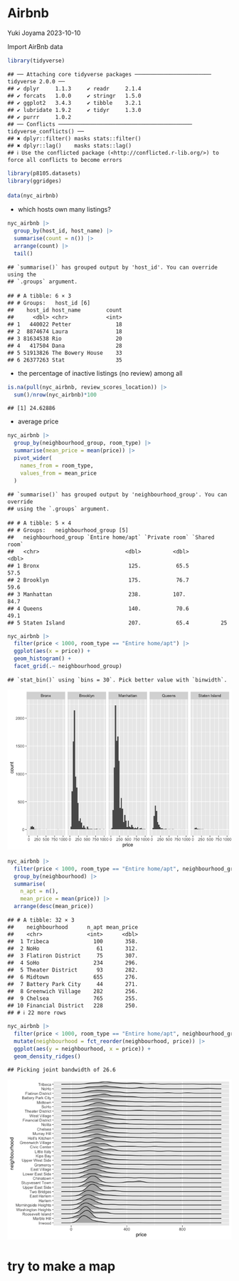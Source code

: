 Airbnb
================
Yuki Joyama
2023-10-10

Import AirBnb data

``` r
library(tidyverse)
```

    ## ── Attaching core tidyverse packages ──────────────────────── tidyverse 2.0.0 ──
    ## ✔ dplyr     1.1.3     ✔ readr     2.1.4
    ## ✔ forcats   1.0.0     ✔ stringr   1.5.0
    ## ✔ ggplot2   3.4.3     ✔ tibble    3.2.1
    ## ✔ lubridate 1.9.2     ✔ tidyr     1.3.0
    ## ✔ purrr     1.0.2     
    ## ── Conflicts ────────────────────────────────────────── tidyverse_conflicts() ──
    ## ✖ dplyr::filter() masks stats::filter()
    ## ✖ dplyr::lag()    masks stats::lag()
    ## ℹ Use the conflicted package (<http://conflicted.r-lib.org/>) to force all conflicts to become errors

``` r
library(p8105.datasets)
library(ggridges)

data(nyc_airbnb)
```

- which hosts own many listings?

``` r
nyc_airbnb |> 
  group_by(host_id, host_name) |> 
  summarise(count = n()) |> 
  arrange(count) |> 
  tail()
```

    ## `summarise()` has grouped output by 'host_id'. You can override using the
    ## `.groups` argument.

    ## # A tibble: 6 × 3
    ## # Groups:   host_id [6]
    ##    host_id host_name        count
    ##      <dbl> <chr>            <int>
    ## 1   440022 Petter              18
    ## 2  8874674 Laura               18
    ## 3 81634538 Rio                 20
    ## 4   417504 Dana                28
    ## 5 51913826 The Bowery House    33
    ## 6 26377263 Stat                35

- the percentage of inactive listings (no review) among all

``` r
is.na(pull(nyc_airbnb, review_scores_location)) |> 
  sum()/nrow(nyc_airbnb)*100
```

    ## [1] 24.62886

- average price

``` r
nyc_airbnb |> 
  group_by(neighbourhood_group, room_type) |> 
  summarise(mean_price = mean(price)) |> 
  pivot_wider(
    names_from = room_type,
    values_from = mean_price
  )
```

    ## `summarise()` has grouped output by 'neighbourhood_group'. You can override
    ## using the `.groups` argument.

    ## # A tibble: 5 × 4
    ## # Groups:   neighbourhood_group [5]
    ##   neighbourhood_group `Entire home/apt` `Private room` `Shared room`
    ##   <chr>                           <dbl>          <dbl>         <dbl>
    ## 1 Bronx                            125.           65.5          57.5
    ## 2 Brooklyn                         175.           76.7          59.6
    ## 3 Manhattan                        238.          107.           84.7
    ## 4 Queens                           140.           70.6          49.1
    ## 5 Staten Island                    207.           65.4          25

``` r
nyc_airbnb |> 
  filter(price < 1000, room_type == "Entire home/apt") |> 
  ggplot(aes(x = price)) +
  geom_histogram() +
  facet_grid(.~ neighbourhood_group)
```

    ## `stat_bin()` using `bins = 30`. Pick better value with `binwidth`.

![](airbnb_files/figure-gfm/unnamed-chunk-5-1.png)<!-- -->

``` r
nyc_airbnb |> 
  filter(price < 1000, room_type == "Entire home/apt", neighbourhood_group == "Manhattan") |>
  group_by(neighbourhood) |> 
  summarise(
    n_apt = n(),
    mean_price = mean(price)) |> 
  arrange(desc(mean_price)) 
```

    ## # A tibble: 32 × 3
    ##    neighbourhood      n_apt mean_price
    ##    <chr>              <int>      <dbl>
    ##  1 Tribeca              100       358.
    ##  2 NoHo                  61       312.
    ##  3 Flatiron District     75       307.
    ##  4 SoHo                 234       296.
    ##  5 Theater District      93       282.
    ##  6 Midtown              655       276.
    ##  7 Battery Park City     44       271.
    ##  8 Greenwich Village    282       256.
    ##  9 Chelsea              765       255.
    ## 10 Financial District   228       250.
    ## # ℹ 22 more rows

``` r
nyc_airbnb |> 
  filter(price < 1000, room_type == "Entire home/apt", neighbourhood_group == "Manhattan") |>
  mutate(neighbourhood = fct_reorder(neighbourhood, price)) |> 
  ggplot(aes(y = neighbourhood, x = price)) +
  geom_density_ridges()
```

    ## Picking joint bandwidth of 26.6

![](airbnb_files/figure-gfm/unnamed-chunk-7-1.png)<!-- -->

# try to make a map
